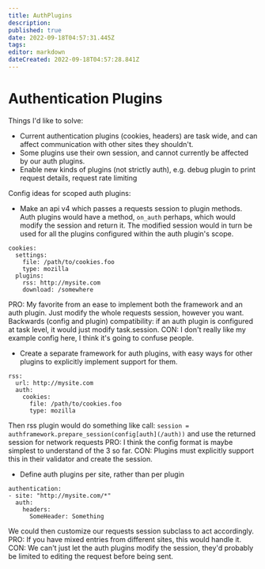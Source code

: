 ```yaml
---
title: AuthPlugins
description: 
published: true
date: 2022-09-18T04:57:31.445Z
tags: 
editor: markdown
dateCreated: 2022-09-18T04:57:28.841Z
---
```


# Authentication Plugins
Things I'd like to solve:
- Current authentication plugins (cookies, headers) are task wide, and can affect communication with other sites they shouldn't.
- Some plugins use their own session, and cannot currently be affected by our auth plugins.
- Enable new kinds of plugins (not strictly auth), e.g. debug plugin to print request details, request rate limiting

Config ideas for scoped auth plugins:

- Make an api v4 which passes a requests session to plugin methods. Auth plugins would have a method, `on_auth` perhaps, which would modify the session and return it. The modified session would in turn be used for all the plugins configured within the auth plugin's scope.
```
cookies:
  settings:
    file: /path/to/cookies.foo
    type: mozilla
  plugins:
    rss: http://mysite.com
    download: /somewhere
```
PRO: My favorite from an ease to implement both the framework and an auth plugin. Just modify the whole requests session, however you want. Backwards (config and plugin) compatibility: if an auth plugin is configured at task level, it would just modify task.session. CON: I don't really like my example config here, I think it's going to confuse people.
- Create a separate framework for auth plugins, with easy ways for other plugins to explicitly implement support for them.
```
rss:
  url: http://mysite.com
  auth:
    cookies:
      file: /path/to/cookies.foo
      type: mozilla
```
Then rss plugin would do something like call: `session = authframework.prepare_session(config[auth](/auth))` and use the returned session for network requests
PRO: I think the config format is maybe simplest to understand of the 3 so far. CON: Plugins must explicitly support this in their validator and create the session.
- Define auth plugins per site, rather than per plugin
```
authentication:
- site: "http://mysite.com/*"
  auth:
    headers:
      SomeHeader: Something
```
We could then customize our requests session subclass to act accordingly. PRO: If you have mixed entries from different sites, this would handle it. CON: We can't just let the auth plugins modify the session, they'd probably be limited to editing the request before being sent.
